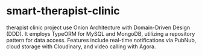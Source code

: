 # smart-therapist-clinic
therapist clinic project use Onion Architecture with Domain-Driven Design (DDD). It employs TypeORM for MySQL and MongoDB, utilizing a repository pattern for data access. Features include real-time notifications via PubNub, cloud storage with Cloudinary, and video calling with Agora.
